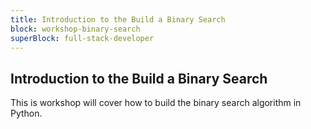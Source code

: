 ```yaml
---
title: Introduction to the Build a Binary Search
block: workshop-binary-search
superBlock: full-stack-developer
---
```


## Introduction to the Build a Binary Search

This is workshop will cover how to build the binary search algorithm in Python.
